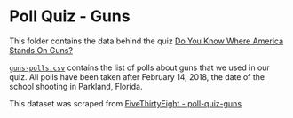 # Poll Quiz - Guns

This folder contains the data behind the quiz [Do You Know Where America Stands On Guns?](https://projects.fivethirtyeight.com/guns-parkland-polling-quiz/)

[`guns-polls.csv`](guns-polls.csv) contains the list of polls about guns that we used in our quiz. All polls have been taken after February 14, 2018, the date of the school shooting in Parkland, Florida.

This dataset was scraped from [FiveThirtyEight - poll-quiz-guns](https://github.com/fivethirtyeight/data/tree/master/poll-quiz-guns)